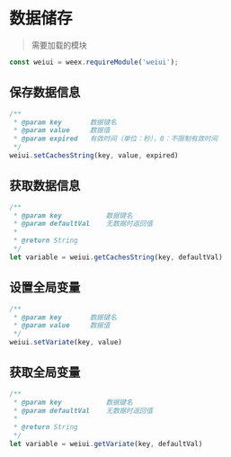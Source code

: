# 数据储存

> 需要加载的模块

```js
const weiui = weex.requireModule('weiui');
```

## 保存数据信息
```js
/**
 * @param key       数据键名
 * @param value     数据值
 * @param expired   有效时间（单位：秒），0：不限制有效时间
 */
weiui.setCachesString(key, value, expired)
```

## 获取数据信息
```js
/**
 * @param key           数据键名
 * @param defaultVal    无数据时返回值
 * 
 * @return String
 */
let variable = weiui.getCachesString(key, defaultVal)
```

## 设置全局变量
```js
/**
 * @param key       数据键名
 * @param value     数据值
 */
weiui.setVariate(key, value)
```

## 获取全局变量
```js
/**
 * @param key           数据键名
 * @param defaultVal    无数据时返回值
 * 
 * @return String
 */
let variable = weiui.getVariate(key, defaultVal)
```

